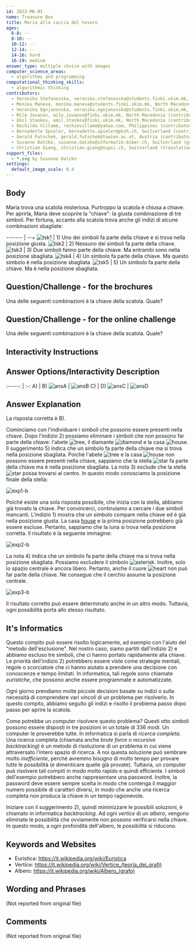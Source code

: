 ```yaml
---
id: 2022-MK-01
name: Treasure Box
title: Maria alla caccia del tesoro
ages:
  6-8: --
  8-10: --
  10-12: --
  12-14: --
  14-16: hard
  16-19: medium
answer_type: multiple choice with images
computer_science_areas:
  - algorithms and programming
computational_thinking_skills:
  - algorithmic thinking
contributors:
  - Veronika Stefanovska, veronika.stefanovska@students.finki.ukim.mk, North Macedonia (author)
  - Monika Maneva, monika.maneva@students.finki.ukim.mk, North Macedonia (contributor)
  - Veronika Ognjanovska, veronika.ognjanovska@students.finki.ukim.mk, North Macedonia (contributor)
  - Mile Jovanov, mile.jovanov@finki.ukim.mk, North Macedonia (contributor)
  - Emil Stankov, emil.stankov@finki.ukim.mk, North Macedonia (contributor)
  - Rechilda Villame, rechievillame@yahoo.com, Philippines (contributor)
  - Bernadette Spieler, bernadette.spieler@phzh.ch, Switzerland (contributor, translation from English into German)
  - Gerald Futschek, gerald.futschek@tuwien.ac.at, Austria (contributor)
  - Susanne Datzko, susanne.datzko@informatik-biber.ch, Switzerland (graphics)
  - Christian Giang, christian.giang@supsi.ch, Switzerland (translation from German into Italian)  
support_files:
  - *.svg by Susanne Datzko
settings:
  default_image_scale: 0.4
---
```


[ansA]: graphics/2022-MK-01-answerA.svg "Soluzione A"
[ansB]: graphics/2022-MK-01-answerB.svg "Soluzione B"
[ansC]: graphics/2022-MK-01-answerC.svg "Soluzione C"
[ansD]: graphics/2022-MK-01-answerD.svg "Soluzione D"
[exp1-b]: graphics/2022-MK-01-explanation01-box.svg "Spiegazione 1"
[exp2-b]: graphics/2022-MK-01-explanation02-box.svg "Spiegazione 2"
[exp3-b]: graphics/2022-MK-01-explanation03-box.svg "Spiegazione 3"
[asterisk]: graphics/2022-MK-01-inline_asterisk.svg "Stellina (15px)"
[diamond]: graphics/2022-MK-01-inline_diamond.svg "Diamante (15px)"
[heart]: graphics/2022-MK-01-inline_heart.svg "Cuore (15px)"
[house]: graphics/2022-MK-01-inline_house.svg "Casa (15px)"
[moon]: graphics/2022-MK-01-inline_moon.svg "Luna (15px)"
[star]: graphics/2022-MK-01-inline_star.svg "Stella (15px)"
[tree]: graphics/2022-MK-01-inline_tree.svg "Albero (15px)"
[tsk1]: graphics/2022-MK-01-taskbody01.svg "Commento 1"
[tsk2]: graphics/2022-MK-01-taskbody02.svg "Commento 2"
[tsk3]: graphics/2022-MK-01-taskbody03.svg "Commento 3"
[tsk4]: graphics/2022-MK-01-taskbody04.svg "Commento 4"
[tsk5]: graphics/2022-MK-01-taskbody05.svg "Commento 5"

## Body

Maria trova una scatola misteriosa. Purtroppo la scatola è chiusa a chiave. Per aprirla, Maria deve scoprire la "chiave": la giusta combinazione di tre simboli. Per fortuna, accanto alla scatola trova anche gli indizi di alcune combinazioni sbagliate: 
     
------- | --+
![tsk1] | 1) Uno dei simboli fa parte della chiave e si trova nella posizione giusta.
![tsk2] | 2) Nessuno dei simboli fa parte della chiave.
![tsk3] | 3) Due simboli fanno parte della chiave. Ma entrambi sono nella posizione sbagliata.
![tsk4] | 4) Un simbolo fa parte della chiave. Ma questo simbolo è nella posizione sbagliata.
![tsk5] | 5) Un simbolo fa parte della chiave. Ma è nella posizione sbagliata.


## Question/Challenge - for the brochures

Una delle seguenti combinazioni è la chiave della scatola. Quale?

## Question/Challenge - for the online challenge

Una delle seguenti combinazioni è la chiave della scatola. Quale?


## Interactivity Instructions

<!-- empty -->

## Answer Options/Interactivity Description

:-----: | :-:
  A)    | B)
![ansA] | ![ansB]
  C)    | D)
![ansC] | ![ansD]



## Answer Explanation

La risposta corretta è B).

Cominciamo con l'individuare i simboli che possono essere presenti nella chiave. Dopo l'indizio 2) possiamo eliminare i simboli che non possono far parte della chiave: l'abete ![tree], il diamante ![diamond] e la casa ![house]. 
Il suggerimento 5) indica che un simbolo fa parte della chiave ma si trova nella posizione sbagliata. Poiché l'abete ![tree] e la casa ![house] non possono essere presenti nella chiave, sappiamo che la stella ![star] fa parte della chiave ma è nella posizione sbagliata. La nota 3) esclude che la stella ![star] possa trovarsi al centro. In questo modo conosciamo la posizione finale della stella:

![exp1-b]

Poiché esiste una sola risposta possibile, che inizia con la stella, abbiamo già trovato la chiave. 
Per convincerci, continuiamo a cercare i due simboli mancanti. L'indizio 1) mostra che un simbolo compare nella chiave ed è già nella posizione giusta. La casa [house] e la prima posizione potrebbero già essere escluse. Pertanto, sappiamo che la luna si trova nella posizione corretta. Il risultato è la seguente immagine:

![exp2-b]

La nota 4) indica che un simbolo fa parte della chiave ma si trova nella posizione sbagliata. Possiamo escludere il simbolo ![asterisk]. Inoltre, solo lo spazio centrale è ancora libero. Pertanto, anche il cuore ![heart] non può far parte della chiave. Ne consegue che il cerchio assume la posizione centrale.

![exp3-b]

Il risultato corretto può essere determinato anche in un altro modo. Tuttavia, ogni possibilità porta allo stesso risultato.


## It's Informatics

Questo compito può essere risolto logicamente, ad esempio con l'aiuto del "metodo dell'esclusione". Nel nostro caso, siamo partiti dall'indizio 2) e abbiamo escluso tre simboli, che ci hanno portato rapidamente alla chiave. Le priorità dell'indizio 2) potrebbero essere viste come strategie mentali, regole o scorciatoie che ci hanno aiutato a prendere una decisione con conoscenze e tempo limitati. In informatica, tali regole sono chiamate _euristiche_, che possono anche essere programmate e automatizzate.

Ogni giorno prendiamo molte piccole decisioni basate su indizi o sulla necessità di comprendere vari _vincoli_ di un problema per risolverlo. In questo compito, abbiamo seguito gli indizi e risolto il problema passo dopo passo per aprire la scatola.

Come potrebbe un computer risolvere questo problema? Questi otto simboli possono essere disposti in tre posizioni in un totale di 336 modi. Un computer le proverebbe tutte. In informatica si parla di _ricerca completa_. Una ricerca completa (chiamata anche _brute force_ o _recursive backtracking_) è un metodo di risoluzione di un problema in cui viene attraversato l'intero spazio di ricerca. A noi questa soluzione può sembrare molto _inefficiente_, perché avremmo bisogno di molto tempo per provare tutte le possibilità (e dimenticare quelle già provate). Tuttavia, un computer può risolvere tali compiti in modo molto rapido e quindi efficiente. I simboli dell'esempio potrebbero anche rappresentare una password. Inoltre, la password deve essere sempre scelta in modo che contenga il maggior numero possibile di caratteri diversi, in modo che anche una ricerca completa non produca la chiave in un tempo ragionevole.

Iniziare con il suggerimento 2), quindi minimizzare le possibili soluzioni, è chiamato in informatica _backtracking_. Ad ogni _vertice_ di un _albero_, vengono eliminate le possibilità che ovviamente non possono verificarsi nella chiave. In questo modo, a ogni profondità dell'albero, le possibilità si riducono.


## Keywords and Websites

 - Euristica: https://it.wikipedia.org/wiki/Euristica
 - Vertice: https://it.wikipedia.org/wiki/Vertice_(teoria_dei_grafi)
 - Albero: https://it.wikipedia.org/wiki/Albero_(grafo)


## Wording and Phrases

(Not reported from original file)


## Comments

(Not reported from original file)
